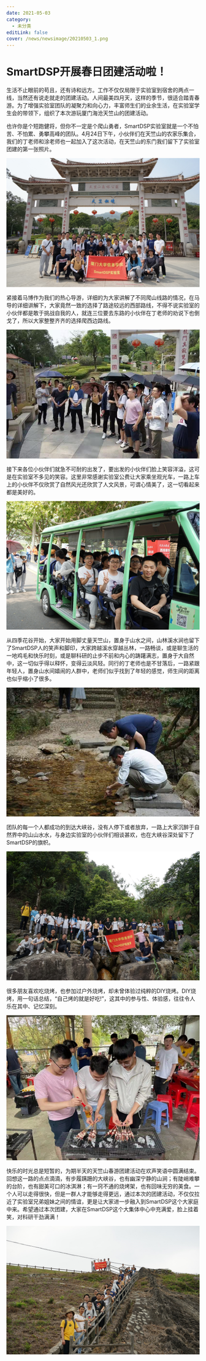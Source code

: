 ```yaml
---
date: 2021-05-03
category:
  - 未分类
editLink: false
cover: /news/newsimage/20210503_1.png
---
```



# SmartDSP开展春日团建活动啦！

生活不止眼前的苟且，还有诗和远方。工作不仅仅局限于实验室到宿舍的两点一线，当然还有说走就走的团建活动。人间最美四月天，这样的季节，很适合踏青春游。为了增强实验室团队的凝聚力和向心力，丰富师生们的业余生活，在实验室学生会的带领下，组织了本次游玩厦门海沧天竺山的团建活动。


<!-- more -->


也许你是个短跑健将，但你不一定是个爬山勇者，SmartDSP实验室就是一个不怕苦、不怕累、勇攀高峰的团队。4月24日下午，小伙伴们在天竺山的农家乐集合，我们的丁老师和涂老师也一起加入了这次活动，在天竺山的东门我们留下了实验室团建的第一张照片。



![](/news/newsimage/20210503_1.png)



紧接着马博作为我们的热心导游，详细的为大家讲解了不同爬山线路的情况，在马导的详细讲解下，大家竟然一致的选择了路途较远的西部路线，不得不说实验室的小伙伴都是敢于挑战自我的人，就连三位要去东路的小伙伴在丁老师的劝说下也倒戈了，所以大家整整齐齐的选择爬西边路线。



![](/news/newsimage/20210503_2.png)



接下来各位小伙伴们就急不可耐的出发了，要出发的小伙伴们脸上笑容洋溢，这可是在实验室不多见的笑容。这里非常感谢实验室公费让大家乘坐观光车，一路上车上的小伙伴不仅欣赏了自然风光还欣赏了人文风景，可谓心情美了，这一切看起来都是美好的。



![](/news/newsimage/20210503_3.png)



从四季花谷开始，大家开始用脚丈量天竺山，置身于山水之间，山林溪水涧也留下了SmartDSP人的笑声和脚印，大家跨越溪水穿越丛林，一路畅谈，或是聊生活的一地鸡毛和快乐时刻，或是聊科研的止步不前和内心的踌躇满志，置身于大自然中，这一切似乎得以释怀，变得云淡风轻。同行的丁老师也是不甘落后，一路紧跟年轻人，置身山水间嬉闹的人群中，老师们似乎找到了年轻的感觉，师生间的距离也似乎缩小了很多。



![](/news/newsimage/20210503_4.png)



团队的每一个人都成功的到达大峡谷，没有人停下或者放弃，一路上大家沉醉于自然界中的山山水水，与身边实验室的小伙伴们相谈甚欢，也在大峡谷深处留下了SmartDSP的旗帜。



![](/news/newsimage/20210503_5.png)



很多朋友喜欢吃烧烤，也参加过户外烧烤，却未曾体验过纯粹的DIY烧烤。DIY烧烤，用一句话总结，“自己烤的就是好吃!”，这其中的参与性、体验感，往往令人乐在其中、记忆深刻。



![](/news/newsimage/20210503_6.png)



快乐的时光总是短暂的，为期半天的天竺山春游团建活动在欢声笑语中圆满结束。回想这一路的点点滴滴，有步履蹒跚的大峡谷，也有幽深宁静的山涧；有陡峭难攀的台阶，也有甜美可口的冰淇淋；有一窍不通的烧烤架，也有回味无穷的美食。一个人可以走得很快，但是一群人才能够走得更远，通过本次的团建活动，不仅仅拉近了实验室兄弟姐妹之间的情谊，更是让大家进一步融入到SmartDSP这个大家庭中来。希望通过本次团建，大家在SmartDSP这个大集体中心中充满爱，脸上挂着笑，对科研干劲满满！



![](/news/newsimage/20210503_7.png)

